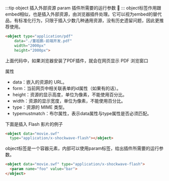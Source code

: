 
:::tip object 插入外部资源  param 插件所需要的运行参数 :tada:
:::
object标签作用跟embed相似，也是插入外部资源，由浏览器插件处理。它可以视为embed的替代品，有标准化行为，只限于插入少数几种通用资源，没有历史遗留问题，因此更推荐使用。

```html
<object type="application/pdf"
    data="./董祖鹏-前端开发.pdf"
    width="2000px"
    height="2000px">
```
上面代码中，如果浏览器安装了PDF插件，就会在网页显示 PDF 浏览窗口

属性

+ data：嵌入的资源的 URL。
+ form：当前网页中相关联表单的id属性（如果有的话）。
+ height：资源的显示高度，单位为像素，不能使用百分比。
+ width：资源的显示宽度，单位为像素，不能使用百分比。
+ type：资源的 MIME 类型。
+ typemustmatch：布尔属性，表示data属性与type属性是否必须匹配。

下面是插入 Flash 影片的例子

```html
<object data="movie.swf"
  type="application/x-shockwave-flash"></object>
```

object标签是一个容器元素，内部可以使用param标签，给出插件所需要的运行参数。

```html
<object data="movie.swf" type="application/x-shockwave-flash">
  <param name="foo" value="bar">
</object>
```

